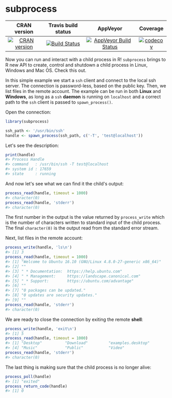 subprocess
==========================

| CRAN version    | Travis build status   | AppVeyor | Coverage |
| :-------------: |:---------------------:|:--------:|:--------:|
| [![CRAN version](http://www.r-pkg.org/badges/version/subprocess)](https://cran.r-project.org/package=subprocess) | [![Build Status](https://travis-ci.org/lbartnik/subprocess.svg?branch=master)](https://travis-ci.org/lbartnik/subprocess) | [![AppVeyor Build Status](https://ci.appveyor.com/api/projects/status/github/lbartnik/subprocess?branch=master&svg=true)](https://ci.appveyor.com/project/lbartnik/subprocess) | [![codecov](https://codecov.io/gh/lbartnik/subprocess/branch/master/graph/badge.svg)](https://codecov.io/gh/lbartnik/subprocess)|

<style>
</style>


Now you can run and interact with a child process in R! `subprocess`
brings to R new API to create, control and shutdown a child process
in Linux, Windows and Mac OS. Check this out.


In this simple example we start a `ssh` client and connect to the local
ssh server. The connection is password-less, based on the public key.
Then, we list files in the remote  account. The example can be run in
both **Linux** and **Windows**, as long as a `ssh` __daemon__ is running
on `localhost` and a correct path to the `ssh` client is passed to
`spawn_process()`.


Open the connection:

```r
library(subprocess)

ssh_path <- '/usr/bin/ssh'
handle <- spawn_process(ssh_path, c('-T', 'test@localhost'))
```

Let's see the description:
```r
print(handle)
#> Process Handle
#> command   : /usr/bin/ssh -T test@localhost
#> system id : 17659
#> state     : running
```

And now let's see what we can find it the child's output:
```r
process_read(handle, timeout = 1000)
#> character(0)
process_read(handle, 'stderr')
#> character(0)
```


The first number in the output is the value returned by `process_write`
which is the number of characters written to standard input of the
child process. The final `character(0)` is the output read from the
standard error stream.

Next, list files in the remote account:

```r
process_write(handle, 'ls\n')
#> [1] 3
process_read(handle, timeout = 1000)
#> [1] "Welcome to Ubuntu 16.10 (GNU/Linux 4.8.0-27-generic x86_64)"
#> [2] ""                                                           
#> [3] " * Documentation:  https://help.ubuntu.com"                 
#> [4] " * Management:     https://landscape.canonical.com"         
#> [5] " * Support:        https://ubuntu.com/advantage"            
#> [6] ""                                                           
#> [7] "0 packages can be updated."                                 
#> [8] "0 updates are security updates."                            
#> [9] ""
process_read(handle, 'stderr')
#> character(0)
```

We are ready to close the connection by exiting the remote __shell__:

```r
process_write(handle, 'exit\n')
#> [1] 5
process_read(handle, timeout = 1000)
#> [1] "Desktop"          "Download"         "examples.desktop"
#> [4] "Music"            "Public"           "Video"
process_read(handle, 'stderr')
#> character(0)
```

The last thing is making sure that the child process is no longer alive:

```r
process_poll(handle)
#> [1] "exited"
process_return_code(handle)
#> [1] 0
```




